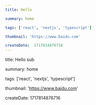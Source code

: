 ```yaml
---
title: Hello

summary: home

tags: ['react', 'nextjs', 'typescript']

thumbnail: 'https://www.baidu.com'

createDate:  1717814876716
---
```


title: Hello sub

summary: home

tags: ['react', 'nextjs', 'typescript']

thumbnail: 'https://www.baidu.com'

createDate:  1717814876716
